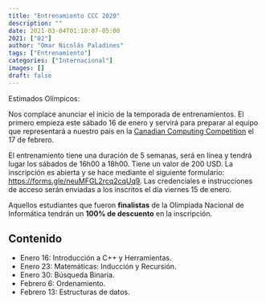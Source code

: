 ```yaml
---
title: "Entrenamiento CCC 2020"
description: ""
date: 2021-03-04T01:10:07-05:00
2021: ["02"]
author: "Omar Nicolás Paladines"
tags: ["Entrenamiento"]
categories: ["Internacional"]
images: []
draft: false
---
```


Estimados Olímpicos:

Nos complace anunciar el inicio de la temporada de entrenamientos. El primero empieza
este sábado 16 de enero y servirá para preparar al equipo que representará a nuestro
país en la [Canadian Computing Competition](https://cemc.uwaterloo.ca/contests/computing.html)
el 17 de febrero.

El entrenamiento tiene una duración de 5 semanas, será en línea y tendrá lugar los
sábados de 16h00 a 18h00. Tiene un valor de 200 USD. La inscripción es abierta y
se hace mediante el siguiente formulario: <https://forms.gle/neuMFGL2rcq2cqUq9>.
Las credenciales e instrucciones de acceso serán enviadas a los inscritos el día
viernes 15 de enero.

Aquellos estudiantes que fueron **finalistas** de la Olimpiada Nacional de Informática
tendrán un **100% de descuento** en la inscripción.

## Contenido

- Enero 16: Introducción a C++ y Herramientas.
- Enero 23: Matemáticas: Inducción y Recursión.
- Enero 30: Búsqueda Binaria.
- Febrero 6: Ordenamiento.
- Febrero 13: Estructuras de datos.
